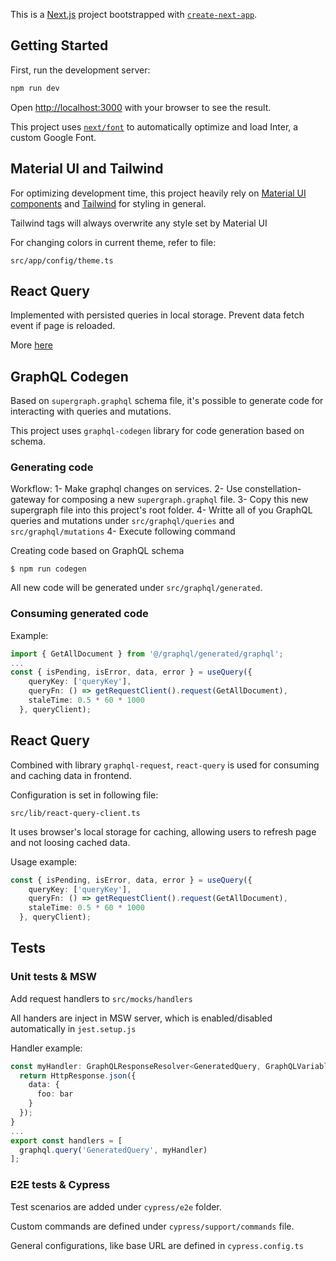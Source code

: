 This is a [Next.js](https://nextjs.org/) project bootstrapped with [`create-next-app`](https://github.com/vercel/next.js/tree/canary/packages/create-next-app).

## Getting Started

First, run the development server:

```bash
npm run dev
```

Open [http://localhost:3000](http://localhost:3000) with your browser to see the result.

This project uses [`next/font`](https://nextjs.org/docs/basic-features/font-optimization) to automatically optimize and load Inter, a custom Google Font.

## Material UI and Tailwind

For optimizing development time, this project heavily rely on [Material UI components](https://mui.com/material-ui/all-components/) and [Tailwind](https://tailwindcss.com/docs/) for styling in general.

Tailwind tags will always overwrite any style set by Material UI

For changing colors in current theme, refer to file:
```
src/app/config/theme.ts
```

## React Query 

Implemented with persisted queries in local storage. Prevent data fetch event if page is reloaded.

More [here](https://tanstack.com/query/latest/docs/framework/react/plugins/persistQueryClient#persistqueryclientprovider)

## GraphQL Codegen

Based on `supergraph.graphql` schema file, it's possible to generate code for interacting with queries and mutations.

This project uses `graphql-codegen` library for code generation based on schema.

### Generating code

Workflow:
1- Make graphql changes on services.
2- Use constellation-gateway for composing a new `supergraph.graphql` file.
3- Copy this new supergraph file into this project's root folder.
4- Writte all of you GraphQL queries and mutations under `src/graphql/queries` and `src/graphql/mutations`
4- Execute following command

Creating code based on GraphQL schema

```shell
$ npm run codegen
```

All new code will be generated under `src/graphql/generated`.

### Consuming generated code

Example:
```typescript
import { GetAllDocument } from '@/graphql/generated/graphql';
...
const { isPending, isError, data, error } = useQuery({
    queryKey: ['queryKey'],
    queryFn: () => getRequestClient().request(GetAllDocument),
    staleTime: 0.5 * 60 * 1000
  }, queryClient);
```

## React Query

Combined with library `graphql-request`, `react-query` is used for consuming and caching data in frontend.

Configuration is set in following file:
```shell
src/lib/react-query-client.ts
```

It uses browser's local storage for caching, allowing users to refresh page and not loosing cached data.

Usage example:
```typescript
const { isPending, isError, data, error } = useQuery({
    queryKey: ['queryKey'],
    queryFn: () => getRequestClient().request(GetAllDocument),
    staleTime: 0.5 * 60 * 1000
  }, queryClient);
```

## Tests

### Unit tests & MSW

Add request handlers to `src/mocks/handlers`

All handers are inject in MSW server, which is enabled/disabled automatically in `jest.setup.js`

Handler example: 
```typescript
const myHandler: GraphQLResponseResolver<GeneratedQuery, GraphQLVariables> = () => {
  return HttpResponse.json({
    data: {
      foo: bar
    }
  });
}
...
export const handlers = [
  graphql.query('GeneratedQuery', myHandler)
];
```

### E2E tests & Cypress

Test scenarios are added under `cypress/e2e` folder.

Custom commands are defined under `cypress/support/commands` file.

General configurations, like base URL are defined in `cypress.config.ts`
